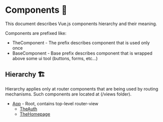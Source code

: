 # Components 🧱

This document describes Vue.js components hierarchy and their meaning.

Components are prefixed like:

- TheComponent - The prefix describes component that is used only once
- BaseComponent - Base prefix describes component that is wrapped above some ui tool (buttons, forms, etc...)

## Hierarchy 🏗️

Hierarchy applies only at router components that are being used by routing mechanisms. Such components are located at (/views folder).

- [App](./01_App.md) - Root, contains top-level router-view
  - [TheAuth](./02_TheAuth.md)
  - [TheHomepage](./03_TheHomepage.md)

